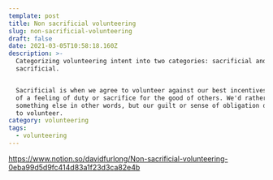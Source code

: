 ```yaml
---
template: post
title: Non sacrificial volunteering
slug: non-sacrificial-volunteering
draft: false
date: 2021-03-05T10:58:18.160Z
description: >-
  Categorizing volunteering intent into two categories: sacrificial and non
  sacrificial. 


  Sacrificial is when we agree to volunteer against our best incentives, and out
  of a feeling of duty or sacrifice for the good of others. We'd rather be doing
  something else in other words, but our guilt or sense of obligation drives us
  to volunteer.
category: volunteering
tags:
  - volunteering
---
```

https://www.notion.so/davidfurlong/Non-sacrificial-volunteering-0eba99d5d9fc414d83a1f23d3ca82e4b
